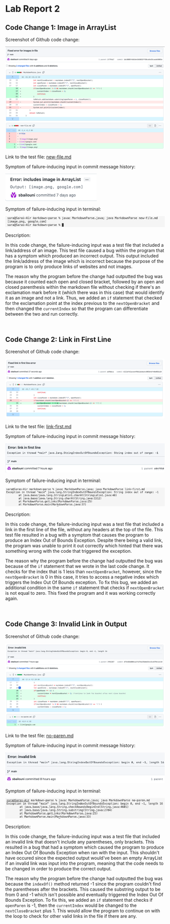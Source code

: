 # Lab Report 2

## **Code Change 1:** Image in ArrayList

Screenshot of Github code change:

![Image](report2-1.png)

Link to the test file: [new-file.md](https://github.com/sbailouni/markdown-parse/blob/72413d01f8421d1c198b69984f74f9d70118e736/new-file.md)

Symptom of failure-inducing input in commit message history: 

![Image](report2-3.png)

Symptom of failure-inducing input in terminal: 

![Image](report2-2.png)


Description:

In this code change, the failure-inducing input was a test file that included a link/address of an image. This test file caused a bug within the program that has a symptom which produced an incorrect output. This output included the link/address of the image which is incorrect because the purpose of the program is to only produce links of websites and not images. 

The reason why the program before the change had outputted the bug was because it counted each open and closed bracket, followed by an open and closed parenthesis within the markdown file without checking if there's an exclamation mark before it (which there was in this case) that would identify it as an image and not a link. Thus, we added an `if` statement that checked for the exclamation point at the index previous to the `nextOpenBracket` and then changed the `currentIndex` so that the program can differentiate between the two and run correctly. 

&nbsp; 

## **Code Change 2:** Link in First Line

Screenshot of Github code change:

![Image](report2-4.png)

Link to the test file: [link-first.md](https://github.com/sbailouni/markdown-parse/blob/61116f61acee495b1a6dea4c003b46f40e083a10/link-first.md)

Symptom of failure-inducing input in commit message history: 

![Image](report2-6.png)

Symptom of failure-inducing input in terminal: 

![Image](report2-5.png)

Description:

In this code change, the failure-inducing input was a test file that included a link in the first line of the file, without any headers at the top of the file. This test file resulted in a bug with a symptom that causes the program to produce an Index Out of Bounds Exception. Despite there being a valid link, the program was unable to print it out correctly which hinted that there was something wrong with the code that triggered the exception.

The reason why the program before the change had outputted the bug was because of the `if` statement that we wrote in the last code change. It checks for the index that is 1 less than `nextOpenBracket`, however, since the `nextOpenBracket` is 0 in this case, it tries to access a negative index which triggers the Index Out Of Bounds exception. To fix this bug, we added an additional condition in the same `if` statement that checks if `nextOpenBracket` is not equal to zero. This fixed the program and it was working correctly again. 

&nbsp; 

## **Code Change 3:** Invalid Link in Output

Screenshot of Github code change: 

![Image](report2-7.png)

Link to the test file: [no-paren.md](https://github.com/sbailouni/markdown-parse/blob/d73483b8084aa7437da25dbb534c5ce57841a110/no-paren.md)

Symptom of failure-inducing input in commit message history: 

![Image](report2-8.png)

Symptom of failure-inducing input in terminal: 

![Image](report2-9.png) 

Description:

In this code change, the failure-inducing input was a test file that included an invalid link that doesn't include any parentheses, only brackets. This resulted in a bug that had a symptom which caused the program to produce an Index Out Of Bounds Exception when ran with the input. This shouldn't have occured since the expected output would've been an empty ArrayList if an invalid link was input into the program, meaning that the code needs to be changed in order to produce the correct output.  

The reason why the program before the change had outputted the bug was because the `indexOf()` method returned -1 since the program couldn't find the parentheses after the brackets. This caused the substring output to be from 0 and -1 which isn't possible and eventually triggered the Index Out Of Bounds Exception. To fix this, we added an `if` statement that checks if `openParen` is -1, then the `currentIndex` would be changed to the `nextCloseBracket` plus 1. This would allow the program to continue on with the loop to check for other valid links in the file if there are any. 